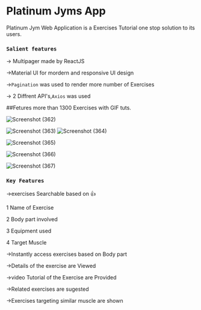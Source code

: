  # Platinum Jyms App
 
 Platinum Jym Web Application is a Exercises Tutorial one stop solution to its users.
 

 
### `Salient features`

-> Multipager made by ReactJS

->Material UI for mordern and responsive UI design

->`Pagination` was used to render more number of Exercises 

-> 2 Diffrent API's,`Axios` was used

  ##Fetures more than 1300 Exercises with GIF tuts. 

![Screenshot (362)](https://user-images.githubusercontent.com/55550358/185802609-15e21e9c-1cea-42e2-bcf5-e62915e302da.png)

![Screenshot (363)](https://user-images.githubusercontent.com/55550358/185802617-1249c843-0cc7-4a8e-a2c9-c43fa33e811e.png)
![Screenshot (364)](https://user-images.githubusercontent.com/55550358/185802618-c14813e6-6ead-44af-b1a7-beb7e6e347ac.png)


  ![Screenshot (365)](https://user-images.githubusercontent.com/55550358/185802627-46829777-e632-4072-aa6e-edfd6377f985.png)
  
![Screenshot (366)](https://user-images.githubusercontent.com/55550358/185802636-9b4940ed-e9e7-41fa-a689-e0b9544ccbf6.png)


![Screenshot (367)](https://user-images.githubusercontent.com/55550358/185802642-23504d30-9fc7-4414-b0ad-68581bf279ed.png)

 ### `Key Features`
 

 
 ->exercises Searchable based on 👍
 
1 Name of Exercise

2 Body part involved

3 Equipment used

4 Target Muscle

->Instantly access exercises based on Body part

->Details of the exercise are Viewed

->video Tutorial of the Exercise are Provided

->Related exercises are sugested

->Exercises targeting similar muscle are shown


 

